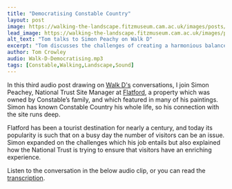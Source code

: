 ```yaml
---
title: "Democratising Constable Country"
layout: post
image: https://walking-the-landscape.fitzmuseum.cam.ac.uk/images/posts/Democratising-Crop-Preview.jpg
lead_image: https://walking-the-landscape.fitzmuseum.cam.ac.uk/images/posts/Democratising-Crop.jpg
alt_text: "Tom talks to Simon Peachy on Walk D"
excerpt: "Tom discusses the challenges of creating a harmonious balance at such a popular destination with the National Trust’s Site Manager at Flatford, Simon Peachy."
author: Tom Crowley
audio: Walk-D-Democratising.mp3
tags: [Constable,Walking,Landscape,Sound]
---
```

In this third audio post drawing on [Walk D's]({{site.url}}/walks/Walk-D/) conversations, I join Simon Peachey, National Trust Site Manager at [Flatford](https://www.nationaltrust.org.uk/visit/suffolk/flatford), a property which was owned by Constable’s family, and which featured in many of his paintings. Simon has known Constable Country his whole life, so his connection with the site runs deep. 

Flatford has been a tourist destination for nearly a century, and today its popularity is such that on a busy day the number of visitors can be an issue. Simon expanded on the challenges which his job entails but also explained how the National Trust is trying to ensure that visitors have an enriching experience. 

Listen to the conversation in the below audio clip, or you can read the [transcription]({{site.url}}/audio/Walk-D-Democratising.pdf).




